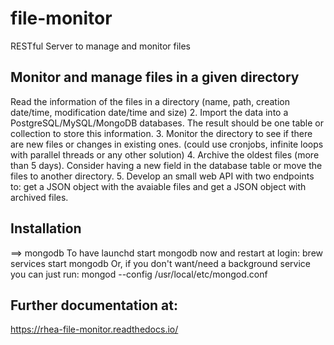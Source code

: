 # file-monitor
RESTful Server to manage and monitor files

## Monitor and manage files in a given directory
Read the information of the files in a directory (name, path, creation date/time, modification
date/time and size)
2. Import the data into a PostgreSQL/MySQL/MongoDB databases. The result should be one
table or collection to store this information.
3. Monitor the directory to see if there are new files or changes in existing ones. (could use
cronjobs, infinite loops with parallel threads or any other solution)
4. Archive the oldest files (more than 5 days). Consider having a new field in the
database table or move the files to another directory.
5. Develop an small web API with two endpoints to: get a JSON object with the avaiable files
and get a JSON object with archived files.

## Installation
==> mongodb
To have launchd start mongodb now and restart at login:
  brew services start mongodb
Or, if you don't want/need a background service you can just run:
  mongod --config /usr/local/etc/mongod.conf
  

  
## Further documentation at:
https://rhea-file-monitor.readthedocs.io/